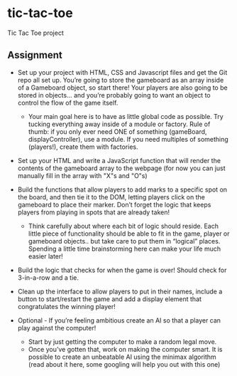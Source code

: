 # tic-tac-toe
Tic Tac Toe project

## Assignment

- Set up your project with HTML, CSS and Javascript files and get the Git repo all set up.
You’re going to store the gameboard as an array inside of a Gameboard object, so start there! Your players are also going to be stored in objects… and you’re probably going to want an object to control the flow of the game itself.
    - Your main goal here is to have as little global code as possible. Try tucking everything away inside of a module or factory. Rule of thumb: if you only ever need ONE of something (gameBoard, displayController), use a module. If you need multiples of something (players!), create them with factories.

- Set up your HTML and write a JavaScript function that will render the contents of the gameboard array to the webpage (for now you can just manually fill in the array with "X"s and "O"s)

- Build the functions that allow players to add marks to a specific spot on the board, and then tie it to the DOM, letting players click on the gameboard to place their marker. Don’t forget the logic that keeps players from playing in spots that are already taken!
    - Think carefully about where each bit of logic should reside. Each little piece of functionality should be able to fit in the game, player or gameboard objects.. but take care to put them in “logical” places. Spending a little time brainstorming here can make your life much easier later!
- Build the logic that checks for when the game is over! Should check for 3-in-a-row and a tie.

- Clean up the interface to allow players to put in their names, include a button to start/restart the game and add a display element that congratulates the winning player!

- Optional - If you’re feeling ambitious create an AI so that a player can play against the computer!
    - Start by just getting the computer to make a random legal move.
    - Once you’ve gotten that, work on making the computer smart. It is possible to create an unbeatable AI using the minimax algorithm (read about it here, some googling will help you out with this one)
